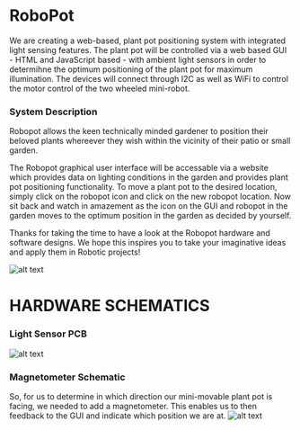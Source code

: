 # RoboPot
We are creating a web-based, plant pot positioning system with integrated light sensing features.  The plant pot will be controlled via a web based GUI - HTML and JavaScript based - with ambient light sensors in order to determihne the optimum positioning of the plant pot for maximum illumination. The devices will connect through I2C as well as WiFi to control the motor control of the two wheeled mini-robot. 

### System Description

Robopot allows the keen technically minded gardener to position their beloved plants whereever they wish within the vicinity of their patio or small garden.

The Robopot graphical user interface will be accessable via a website which provides data on lighting conditions in the garden and provides plant pot positioning functionality. To move a plant pot to the desired location, simply click on the robopot icon and click on the new robopot location. Now sit back and watch in amazement as the icon on the GUI and robopot in the garden moves to the optimum position in the garden as decided by yourself.

Thanks for taking the time to have a look at the Robopot hardware and software designs. We hope this inspires you to take your imaginative ideas and apply them in Robotic projects!


![alt text](https://github.com/FrazLaw/RoboPot/blob/master/RoboPot.png)

# HARDWARE SCHEMATICS

### Light Sensor PCB

![alt text](https://github.com/FrazLaw/RoboPot/blob/master/schematic-lightsensor.png)

### Magnetometer Schematic
So, for us to determine in which direction our mini-movable plant pot is facing, we needed to add a magnetometer. This enables us to then feedback to the GUI and indicate which position we are at.
![alt text](https://github.com/FrazLaw/RoboPot/blob/master/SchematicPic.PNG)




